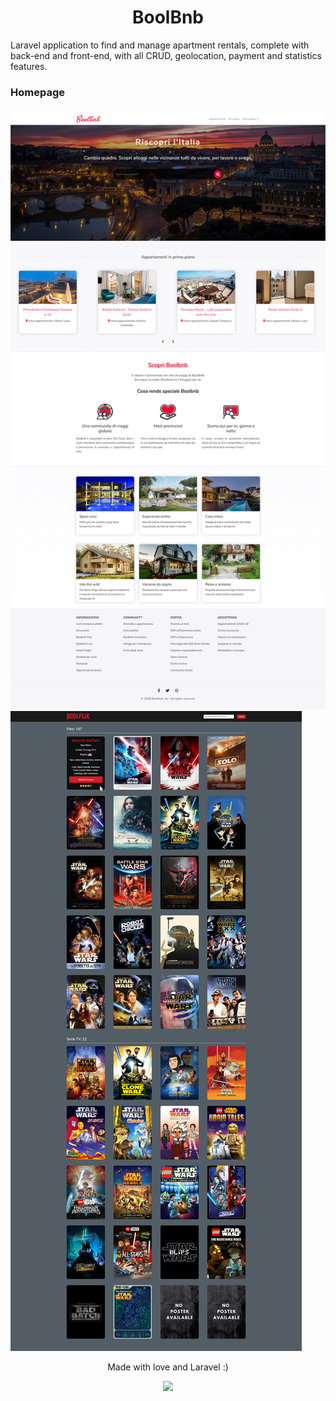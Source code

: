 <h1 align="center">BoolBnb</h1>
<p>Laravel application to find and manage apartment rentals, complete with back-end and front-end, with all CRUD, geolocation, payment and statistics features.</p>

### Homepage <h3 align="center">
![boolbnb homepage](https://github.com/alessandro-orlov/projects-preview-images/blob/main/boolbnb/homepage.png)
![Boolflix by Alexander Orlov](https://github.com/alessandro-orlov/projects-preview-images/blob/main/boolflix-git-preview-by-Alexander-Orlov.png)

<p align="center">Made with love and Laravel :)</p>
<p align="center"><a href="https://laravel.com" target="_blank"><img src="https://raw.githubusercontent.com/laravel/art/master/logo-lockup/5%20SVG/2%20CMYK/1%20Full%20Color/laravel-logolockup-cmyk-red.svg" width="400"></a></p>
